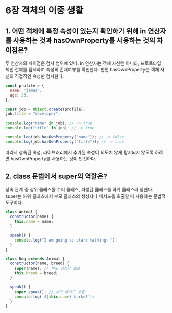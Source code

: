# 6장 객체의 이중 생활

## 1. 어떤 객체에 특정 속성이 있는지 확인하기 위해 in 연산자를 사용하는 것과 hasOwnProperty를 사용하는 것의 차이점은?

두 연산자의 차이점은 검사 범위에 있다. in 연산자는 객체 자신뿐 아니라, 프로토타입 체인 전체를 탐색하여 속성의 존재여부를 확인한다. 반면 hasOwnProperty는 객체 자신의 직접적인 속성만 검사한다.

```js
const profile = {
  name: "james",
  age: 23,
};

const job = Object.create(profile);
job.title = "developer";

console.log("name" in job); // -> true
console.log("title" in job); // -> true

console.log(job.hasOwnProperty("name")); // -> false
console.log(job.hasOwnProperty("title")); // -> true
```

따라서 상속된 속성, 라이브러리에서 추가된 속성이 의도치 않게 탐지되지 않도록 하려면 hasOwnProperty를 사용하는 것이 안전하다.

## 2. class 문법에서 super의 역할은?

상속 관계 중 상위 클래스를 수퍼 클래스, 파생된 클래스를 하위 클래스라 칭한다. super는 하위 클래스에서 부모 클래스의 생성자나 메서드를 호출할 때 사용하는 문법적 도구이다.

```js
class Animal {
  constructor(name) {
    this.name = name;
  }

  speak() {
    console.log("I am going to start talking: ");
  }
}

class Dog extends Animal {
  constructor(name, breed) {
    super(name); // 부모 생성자 호출
    this.breed = breed;
  }

  speak() {
    super.speak(); // 부모 메서드 호출
    console.log(`${this.name} barks!`);
  }
}
```
